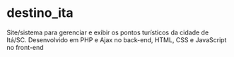 # destino_ita
Site/sistema para gerenciar e exibir os pontos turísticos da cidade de Itá/SC. Desenvolvido em PHP e Ajax no back-end, HTML, CSS e JavaScript no front-end
